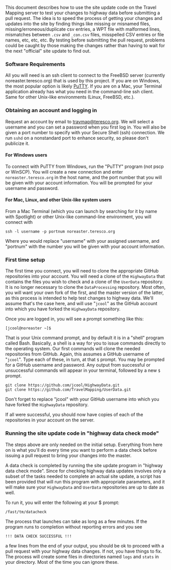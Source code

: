 This document describes how to use the site update code on the Travel Mapping server to test your changes to highway data before submitting a pull request. The idea is to speed the process of getting your changes and updates into the site by finding things like missing or misnamed files, missing/erroneous/duplicate csv entries, a WPT file with malformed lines, mismatches between `.csv` and `_con.csv` files, misspelled CSV entries or file names, etc, etc, etc.  By testing before submitting the pull request, problems could be caught by those making the changes rather than having to wait for the next "official" site update to find out.

### Software Requirements

All you will need is an ssh client to connect to the FreeBSD server (currently noreaster.teresco.org) that is used by this project.  If you are on Windows, the most popular option is likely [PuTTY](https://www.chiark.greenend.org.uk/~sgtatham/putty/).  If you are on a Mac, your Terminal application already has what you need in the command-line ssh client.  Same for other Unix-like environments (Linux, FreeBSD, etc.).

### Obtaining an account and logging in

Request an account by email to travmap@teresco.org.  We will select a username and you can set a password when you first log in.  You will also be given a port number to specify with your Secure Shell (ssh) connection.  We run `sshd` on a nonstandard port to enhance security, so please don't publicize it.

#### For Windows users

To connect with PuTTY from Windows, run the "PuTTY" program (not pscp or WinSCP).  You will create a new connection and enter `noreaster.teresco.org` in the host name, and the port number that you will be given with your account information.  You will be prompted for your username and password.  

#### For Mac, Linux, and other Unix-like system users

From a Mac Terminal (which you can launch by searching for it by name with Spotlight) or other Unix-like command-line environment, you will connect with

```
ssh -l username -p portnum noreaster.teresco.org
```

Where you would replace "username" with your assigned username, and "portnum" with the number you will be given with your account information.

### First time setup

The first time you connect, you will need to clone the appropriate GitHub repositories into your account.  You will need a clone of the `HighwayData` that contains the files you wish to check and a clone of the `UserData` repository.  It is no longer necessary to clone the `DataProcessing` repository.  Most often, you will want your own fork of the first, and the master version of the latter, as this process is intended to help test changes to highway data.  We'll assume that's the case here, and will use "`jcool`" as the GitHub account into which you have forked the `HighwayData` repository.

Once you are logged in, you will see a prompt something like this:

```
[jcool@noreaster ~]$ 
```

That is your Unix command prompt, and by default it is in a "shell" program called Bash.  Basically, a shell is a way for you to issue commands directly to the operating system.  Our first commands will clone the needed repositories from GitHub.  Again, this assumes a GitHub username of "`jcool`".  Type each of these, in turn, at that `$` prompt.  You may be prompted for a GitHub username and password.  Any output from successful or unsuccessful commands will appear in your terminal, followed by a new `$` prompt.

```
git clone https://github.com/jcool/HighwayData.git
git clone https://github.com/TravelMapping/UserData.git
```

Don't forget to replace "jcool" with your GitHub username into which you have forked the `HighwayData` repository.

If all were successful, you should now have copies of each of the repositories in your account on the server.

### Running the site update code in "highway data check mode"

The steps above are only needed on the initial setup.  Everything from here on is what you'll do every time you want to perform a data check before issuing a pull request to bring your changes into the master.

A data check is completed by running the site update program in "highway data check mode".  Since for checking highway data updates involves only a subset of the tasks needed to complete an actual site update, a script has been provided that will run this program with appropriate parameters, and it will make sure your `HighwayData` and `UserData` repositories are up to date as well.

To run it, you will enter the following at your $ prompt:

```
/fast/tm/datacheck
```

The process that launches can take as long as a few minutes.  If the program runs to completion without reporting errors and you see

```
!!! DATA CHECK SUCCESSFUL !!!
```

a few lines from the end of your output, you should be ok to proceed with a pull request with your highway data changes. If not, you have things to fix.  The process will create some files in directories named `logs` and `stats` in your directory.  Most of the time you can ignore these.
